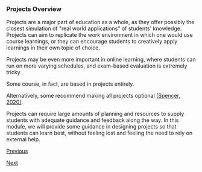 ### Projects Overview

Projects are a major part of education as a whole, as they offer possibly the closest simulation of "real world applications" of students' knowledge. Projects can aim to replicate the work environment in which one would use course learnings, or they can encourage students to creatively apply learnings in their own topic of choice. 

Projects may be even more important in online learning, where students can run on more varying schedules, and exam-based evaluation is extremely tricky.

Some course, in fact, are based in projects entirely.

Alternatively, some recommend making all projects optional [(Spencer, 2020)](https://spencerauthor.com/pbl-distance/).



Projects can require large amounts of planning and resources to supply students with adequate guidance and feedback along the way. In this module, we will provide some guidance in designing projects so that students can learn best, without feeling lost and feeling the need to rely on external help.

[Previous](../projects.md)

[Next](types_of_projects.md)